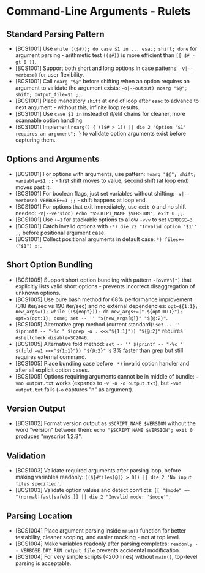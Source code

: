 # Command-Line Arguments - Rulets
## Standard Parsing Pattern
- [BCS1001] Use `while (($#)); do case $1 in ... esac; shift; done` for argument parsing - arithmetic test `(($#))` is more efficient than `[[ $# -gt 0 ]]`.
- [BCS1001] Support both short and long options in case patterns: `-v|--verbose)` for user flexibility.
- [BCS1001] Call `noarg "$@"` before shifting when an option requires an argument to validate the argument exists: `-o|--output) noarg "$@"; shift; output_file=$1 ;;`.
- [BCS1001] Place mandatory `shift` at end of loop after `esac` to advance to next argument - without this, infinite loop results.
- [BCS1001] Use `case $1 in` instead of if/elif chains for cleaner, more scannable option handling.
- [BCS1001] Implement `noarg() { (($# > 1)) || die 2 "Option '$1' requires an argument"; }` to validate option arguments exist before capturing them.
## Options and Arguments
- [BCS1001] For options with arguments, use pattern: `noarg "$@"; shift; variable=$1 ;;` - first shift moves to value, second shift (at loop end) moves past it.
- [BCS1001] For boolean flags, just set variables without shifting: `-v|--verbose) VERBOSE+=1 ;;` - shift happens at loop end.
- [BCS1001] For options that exit immediately, use `exit 0` and no shift needed: `-V|--version) echo "$SCRIPT_NAME $VERSION"; exit 0 ;;`.
- [BCS1001] Use `+=1` for stackable options to allow `-vvv` to set `VERBOSE=3`.
- [BCS1001] Catch invalid options with `-*) die 22 "Invalid option '$1'" ;;` before positional argument case.
- [BCS1001] Collect positional arguments in default case: `*) files+=("$1") ;;`.
## Short Option Bundling
- [BCS1005] Support short option bundling with pattern `-[ovnVh]*)` that explicitly lists valid short options - prevents incorrect disaggregation of unknown options.
- [BCS1005] Use pure bash method for 68% performance improvement (318 iter/sec vs 190 iter/sec) and no external dependencies: `opt=${1:1}; new_args=(); while ((${#opt})); do new_args+=("-${opt:0:1}"); opt=${opt:1}; done; set -- '' "${new_args[@]}" "${@:2}"`.
- [BCS1005] Alternative grep method (current standard): `set -- '' $(printf -- "-%c " $(grep -o . <<<"${1:1}")) "${@:2}"` requires `#shellcheck disable=SC2046`.
- [BCS1005] Alternative fold method: `set -- '' $(printf -- "-%c " $(fold -w1 <<<"${1:1}")) "${@:2}"` is 3% faster than grep but still requires external command.
- [BCS1005] Place bundling case before `-*)` invalid option handler and after all explicit option cases.
- [BCS1005] Options requiring arguments cannot be in middle of bundle: `-vno output.txt` works (expands to `-v -n -o output.txt`), but `-von output.txt` fails (`-o` captures "n" as argument).
## Version Output
- [BCS1002] Format version output as `$SCRIPT_NAME $VERSION` without the word "version" between them: `echo "$SCRIPT_NAME $VERSION"; exit 0` produces "myscript 1.2.3".
## Validation
- [BCS1003] Validate required arguments after parsing loop, before making variables readonly: `((${#files[@]} > 0)) || die 2 'No input files specified'`.
- [BCS1003] Validate option values and detect conflicts: `[[ "$mode" =~ ^(normal|fast|safe)$ ]] || die 2 "Invalid mode: '$mode'"`.
## Parsing Location
- [BCS1004] Place argument parsing inside `main()` function for better testability, cleaner scoping, and easier mocking - not at top level.
- [BCS1004] Make variables readonly after parsing completes: `readonly -- VERBOSE DRY_RUN output_file` prevents accidental modification.
- [BCS1004] For very simple scripts (<200 lines) without `main()`, top-level parsing is acceptable.
